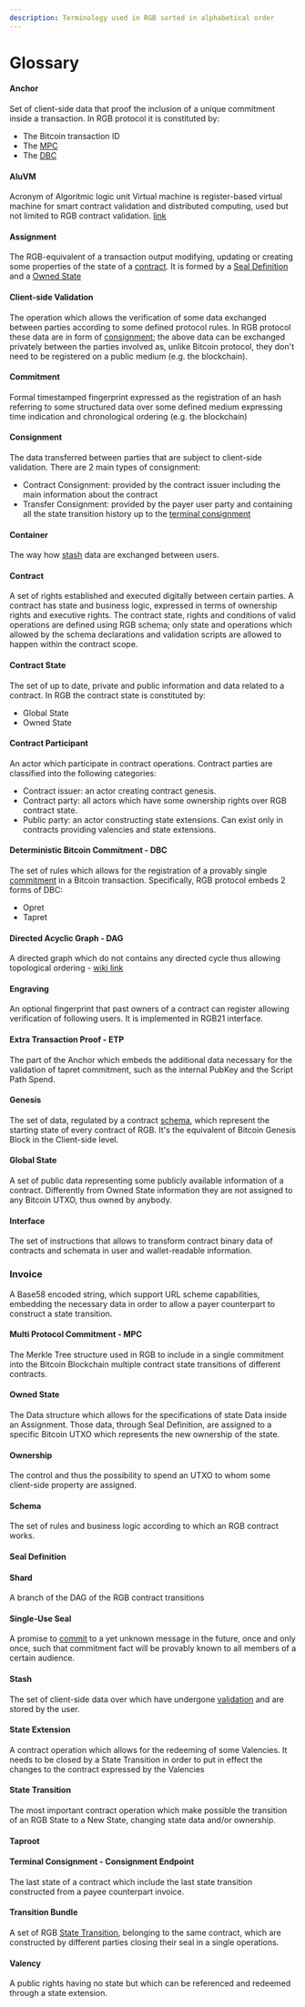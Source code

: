 ```yaml
---
description: Terminology used in RGB sorted in alphabetical order
---
```


# Glossary

#### Anchor

Set of client-side data that proof the inclusion of a unique commitment inside a transaction. In RGB protocol it is constituted by:

* The Bitcoin transaction ID
* The [MPC](glossary.md#multi-protocol-commitment---mpc)
* The [DBC](glossary.md#deterministic-bitcoin-commitment---dbc)

#### AluVM

Acronym of Algoritmic logic unit Virtual machine is register-based virtual machine for smart contract validation and distributed computing, used but not limited to RGB contract validation. [link](https://www.aluvm.org/)

#### Assignment

The RGB-equivalent of a transaction output modifying, updating or creating some properties of the state of a [contract](glossary.md#contract). It is formed by a [Seal Definition](glossary.md) and a [Owned State](glossary.md)

#### Client-side Validation

The operation which allows the verification of some data exchanged between parties according to some defined protocol rules. In RGB protocol these data are in form of [consignment](glossary.md#consignment); the above data can be exchanged privately between the parties involved as, unlike Bitcoin protocol, they don't need to be registered on a public medium (e.g. the blockchain).

#### Commitment

Formal timestamped fingerprint expressed as the registration of an hash referring to some structured data over some defined medium expressing time indication and chronological ordering (e.g. the blockchain)

#### Consignment

The data transferred between parties that are subject to client-side validation. There are 2 main types of consignment:

* Contract Consignment: provided by the contract issuer including the main information about the contract
* Transfer Consignment: provided by the payer user party and containing all the state transition history up to the [terminal consignment](glossary.md)

#### Container

The way how [stash](glossary.md#stash) data are exchanged between users.

#### Contract

A set of rights established and executed digitally between certain parties. A contract has state and business logic, expressed in terms of ownership rights and executive rights. The contract state, rights and conditions of valid operations are defined using RGB schema; only state and operations which allowed by the schema declarations and validation scripts are allowed to happen within the contract scope.

#### Contract State

The set of up to date, private and public information and data related to a contract. In RGB the contract state is constituted by:

* Global State
* Owned State

#### Contract Participant

An actor which participate in contract operations. Contract parties are classified into the following categories:

* Contract issuer: an actor creating contract genesis.
* Contract party: all actors which have some ownership rights over RGB contract state.
* Public party: an actor constructing state extensions. Can exist only in contracts providing valencies and state extensions.

#### Deterministic Bitcoin Commitment - DBC

The set of rules which allows for the registration of a provably single [commitment](glossary.md#commitment) in a Bitcoin transaction. Specifically, RGB protocol embeds 2 forms of DBC:

* Opret
* Tapret

#### Directed Acyclic Graph - DAG

A directed graph which do not contains any directed cycle thus allowing topological ordering - [wiki link](https://en.wikipedia.org/wiki/Directed\_acyclic\_graph)

#### Engraving

An optional fingerprint that past owners of a contract can register allowing verification of following users. It is implemented in RGB21 interface.

#### Extra Transaction Proof - ETP

The part of the Anchor which embeds the additional data necessary for the validation of tapret commitment, such as the internal PubKey and the Script Path Spend.

#### Genesis

The set of data, regulated by a contract [schema](glossary.md#schema), which represent the starting state of every contract of RGB. It's the equivalent of Bitcoin Genesis Block in the Client-side level.

#### Global State

A set of public data representing some publicly available information of a contract. Differently from Owned State information they are not assigned to any Bitcoin UTXO, thus owned by anybody.

#### Interface

The set of instructions that allows to transform contract binary data of contracts and schemata in user and wallet-readable information.

### Invoice

A Base58 encoded string, which support URL scheme capabilities, embedding the necessary data in order to allow a payer counterpart to construct a state transition.

#### Multi Protocol Commitment - MPC

The Merkle Tree structure used in RGB to include in a single commitment into the Bitcoin Blockchain multiple contract state transitions of different contracts.

#### Owned State

The Data structure which allows for the specifications of state Data inside an Assignment. Those data, through Seal Definition, are assigned to a specific Bitcoin UTXO which represents the new ownership of the state.

#### Ownership

The control and thus the possibility to spend an UTXO to whom some client-side property are assigned.

#### Schema

The set of rules and business logic according to which an RGB contract works.

#### Seal Definition

#### Shard

A branch of the DAG of the RGB contract transitions

#### Single-Use Seal

A promise to [commit](glossary.md#commitment) to a yet unknown message in the future, once and only once, such that commitment fact will be provably known to all members of a certain audience.

#### Stash

The set of client-side data over which have undergone [validation](../terminology/glossary-of-terms.md#client-side-validation) and are stored by the user.

#### State Extension

A contract operation which allows for the redeeming of some Valencies. It needs to be closed by a State Transition in order to put in effect the changes to the contract expressed by the Valencies

#### State Transition

The most important contract operation which make possible the transition of an RGB State to a New State, changing state data and/or ownership.

#### Taproot

#### Terminal Consignment - Consignment Endpoint

The last state of a contract which include the last state transition constructed from a payee counterpart invoice.

#### Transition Bundle

A set of RGB [State Transition](glossary.md), belonging to the same contract, which are constructed by different parties closing their seal in a single operations.

#### Valency

A public rights having no state but which can be referenced and redeemed through a state extension.
